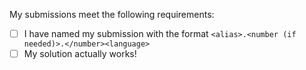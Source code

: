My submissions meet the following requirements:

- [ ] I have named my submission with the format `<alias>.<number (if needed)>.</number><language>`
- [ ] My solution actually works!